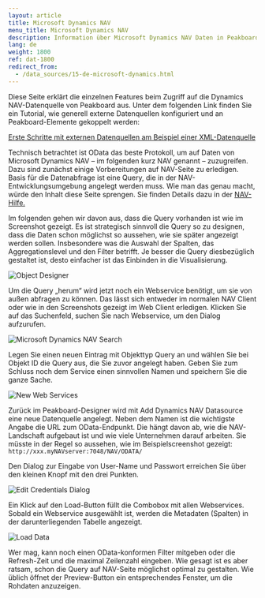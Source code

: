 ```yaml
---
layout: article
title: Microsoft Dynamics NAV
menu_title: Microsoft Dynamics NAV
description: Information über Microsoft Dynamics NAV Daten in Peakboard
lang: de
weight: 1800
ref: dat-1800
redirect_from:
  - /data_sources/15-de-microsoft-dynamics.html
---
```


Diese Seite erklärt die einzelnen Features beim Zugriff auf die Dynamics NAV-Datenquelle von Peakboard aus. Unter dem folgenden Link finden Sie ein Tutorial, wie generell externe Datenquellen konfiguriert und an Peakboard-Elemente gekoppelt werden:

[Erste Schritte mit externen Datenquellen am Beispiel einer XML-Datenquelle](/tutorials/03-de-xml-daten.html)

Technisch betrachtet ist OData das beste Protokoll, um auf Daten von Microsoft Dynamics NAV – im folgenden kurz NAV genannt – zuzugreifen. Dazu sind zunächst einige Vorbereitungen auf NAV-Seite zu erledigen. Basis für die Datenabfrage ist eine Query, die in der NAV-Entwicklungsumgebung angelegt werden muss. Wie man das genau macht, würde den Inhalt diese Seite sprengen. Sie finden Details dazu in der [NAV-Hilfe.](https://docs.microsoft.com/en-us/previous-versions/dynamicsNAV-2016/hh165526(v=NAV.90))

Im folgenden gehen wir davon aus, dass die Query vorhanden ist wie im Screenshot gezeigt. Es ist strategisch sinnvoll die Query so zu designen, dass die Daten schon möglichst so aussehen, wie sie später angezeigt werden sollen. Insbesondere was die Auswahl der Spalten, das Aggregationslevel und den Filter betrifft. Je besser die Query diesbezüglich gestaltet ist, desto einfacher ist das Einbinden in die Visualisierung.

![Object Designer](/assets/images/data-sources/micosoft-dynamics-nav/datenquellen-nav-01.png)

Um die Query „herum“ wird jetzt noch ein Webservice benötigt, um sie von außen abfragen zu können. Das lässt sich entweder im normalen NAV Client oder wie in den Screenshots gezeigt im Web Client erledigen. Klicken Sie auf das Suchenfeld, suchen Sie nach Webservice, um den Dialog aufzurufen.

![Microsoft Dynamics NAV Search](/assets/images/data-sources/micosoft-dynamics-nav/datenquellen-nav-02.png)

Legen Sie einen neuen Eintrag mit Objekttyp Query an und wählen Sie bei Objekt ID die Query aus, die Sie zuvor angelegt haben. Geben Sie zum Schluss noch dem Service einen sinnvollen Namen und speichern Sie die ganze Sache.

![New Web Services](/assets/images/data-sources/micosoft-dynamics-nav/datenquellen-nav-03.png)

Zurück im Peakboard-Designer wird mit Add Dynamics NAV Datasource eine neue Datenquelle angelegt. Neben dem Namen ist die wichtigste Angabe die URL zum OData-Endpunkt. Die hängt davon ab, wie die NAV-Landschaft aufgebaut ist und wie viele Unternehmen darauf arbeiten. Sie müsste in der Regel so aussehen, wie im Beispielscreenshot gezeigt: `http://xxx.myNAVserver:7048/NAV/ODATA/`

Den Dialog zur Eingabe von User-Name und Passwort erreichen Sie über den kleinen Knopf mit den drei Punkten.

![Edit Credentials Dialog](/assets/images/data-sources/micosoft-dynamics-nav/datenquellen-nav-04.png)

Ein Klick auf den Load-Button füllt die Combobox mit allen Webservices. Sobald ein Webservice ausgewählt ist, werden die Metadaten (Spalten) in der darunterliegenden Tabelle angezeigt.

![Load Data](/assets/images/data-sources/micosoft-dynamics-nav/datenquellen-nav-05.png)

Wer mag, kann noch einen OData-konformen Filter mitgeben oder die Refresh-Zeit und die maximal Zeilenzahl eingeben. Wie gesagt ist es aber ratsam, schon die Query auf NAV-Seite möglichst optimal zu gestalten. Wie üblich öffnet der Preview-Button ein entsprechendes Fenster, um die Rohdaten anzuzeigen.
